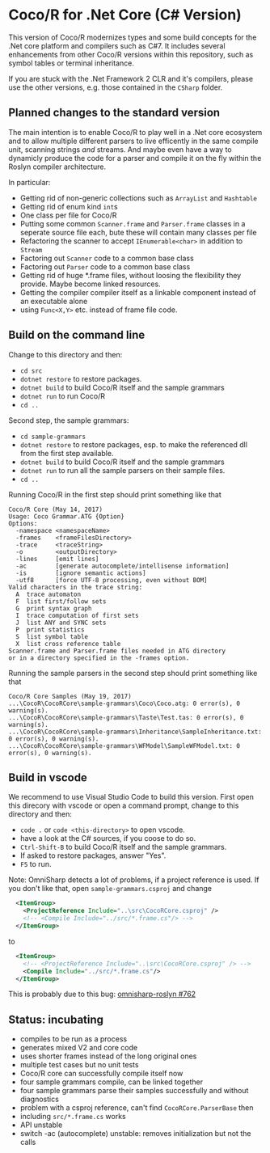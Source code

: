 # Coco/R for .Net Core (C# Version)

This version of Coco/R modernizes types and some build concepts for
the .Net core platform and compilers such as C#7.
It includes several enhancements from other Coco/R versions 
within this repository, such as symbol tables or terminal inheritance.

If you are stuck with the .Net Framework 2 CLR and it's compilers, 
please use the other versions, e.g. those contained in the `CSharp` folder.


## Planned changes to the standard version

The main intention is to enable Coco/R to play well in a .Net core ecosystem and to allow
multiple different parsers to live efficently in the same compile unit, 
scanning strings *and* streams. And maybe even have a way to dynamicly produce the 
code for a parser and compile it on the fly within the Roslyn compiler architecture.

In particular:

* Getting rid of non-generic collections such as `ArrayList` and `Hashtable`
* Getting rid of enum kind `int`s
* One class per file for Coco/R
* Putting some common `Scanner.frame` and `Parser.frame` classes in a seperate source file each, bute these will contain many classes per file
* Refactoring the scanner to accept `IEnumerable<char>` in addition to `Stream`
* Factoring out `Scanner` code to a common base class
* Factoring out `Parser` code to a common base class
* Getting rid of huge *.frame files, without loosing the flexibility they provide. Maybe become linked resources.
* Getting the compiler compiler itself as a linkable component instead of an executable alone 
* using `Func<X,Y>` etc. instead of frame file code.


## Build on the command line

Change to this directory and then:
* `cd src`
* `dotnet restore` to restore packages.
* `dotnet build` to build Coco/R itself and the sample grammars
* `dotnet run` to run Coco/R
* `cd ..`

Second step, the sample grammars:

* `cd sample-grammars`
* `dotnet restore` to restore packages, esp. to make the referenced dll from the first step available.
* `dotnet build` to build Coco/R itself and the sample grammars
* `dotnet run` to run all the sample parsers on their sample files.
* `cd ..`

Running Coco/R in the first step should print something like that
````plaintext
Coco/R Core (May 14, 2017)
Usage: Coco Grammar.ATG {Option}
Options:
  -namespace <namespaceName>
  -frames    <frameFilesDirectory>
  -trace     <traceString>
  -o         <outputDirectory>
  -lines     [emit lines]
  -ac        [generate autocomplete/intellisense information]
  -is        [ignore semantic actions]
  -utf8      [force UTF-8 processing, even without BOM]
Valid characters in the trace string:
  A  trace automaton
  F  list first/follow sets
  G  print syntax graph
  I  trace computation of first sets
  J  list ANY and SYNC sets
  P  print statistics
  S  list symbol table
  X  list cross reference table
Scanner.frame and Parser.frame files needed in ATG directory
or in a directory specified in the -frames option.
````

Running the sample parsers in the second step should print something like that
````plaintext
Coco/R Core Samples (May 19, 2017)
...\CocoR\CocoRCore\sample-grammars\Coco\Coco.atg: 0 error(s), 0 warning(s).
...\CocoR\CocoRCore\sample-grammars\Taste\Test.tas: 0 error(s), 0 warning(s).
...\CocoR\CocoRCore\sample-grammars\Inheritance\SampleInheritance.txt: 0 error(s), 0 warning(s).
...\CocoR\CocoRCore\sample-grammars\WFModel\SampleWFModel.txt: 0 error(s), 0 warning(s).
````


## Build in vscode

We recommend to use Visual Studio Code to build this version. First open this direcory with vscode or open a command prompt, change to this directory and then:
* `code .` or `code <this-directory>` to open vscode.
* have a look at the C# sources, if you coose to do so.
* `Ctrl-Shift-B` to build Coco/R itself and the sample grammars.
* If asked to restore packages, answer "Yes".
* `F5` to run.

Note: OmniSharp detects a lot of problems, if a project reference is used. 
If you don't like that, open `sample-grammars.csproj` and change

````xml
  <ItemGroup>
    <ProjectReference Include="..\src\CocoRCore.csproj" />
    <!-- <Compile Include="../src/*.frame.cs"/> -->
  </ItemGroup>
````

to

````xml
  <ItemGroup>
    <!-- <ProjectReference Include="..\src\CocoRCore.csproj" /> -->
    <Compile Include="../src/*.frame.cs"/>
  </ItemGroup>
````

This is probably due to this bug: 
[omnisharp-roslyn #762](https://github.com/OmniSharp/omnisharp-roslyn/issues/762)


## Status: incubating

* compiles to be run as a process
* generates mixed V2 and core code
* uses shorter frames instead of the long original ones
* multiple test cases but no unit tests
* Coco/R core can successfully compile itself now
* four sample grammars compile, can be linked together
* four sample grammars parse their samples successfully and without diagnostics
* problem with a csproj reference, can't find `CocoRCore.ParserBase` then
* including `src/*.frame.cs` works
* API unstable
* switch -ac (autocomplete) unstable: removes initialization but not the calls
